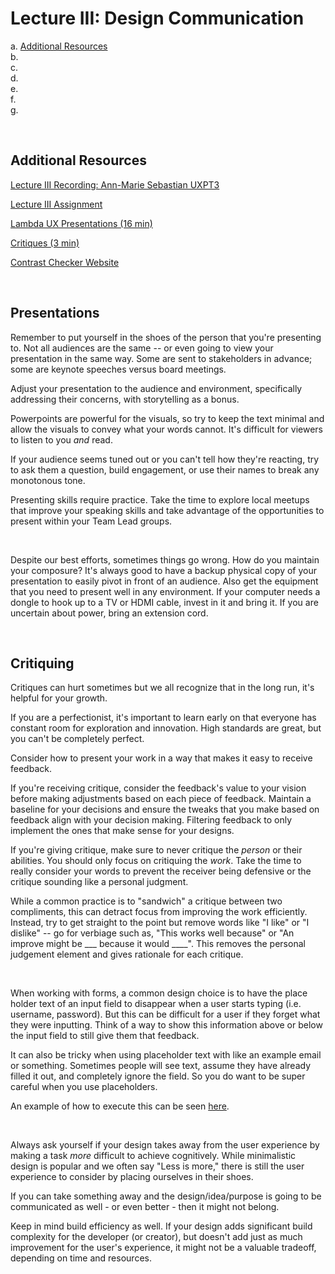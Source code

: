 # Lecture III: Design Communication

a. [Additional Resources](#Additional-Resources)  <br>
b. [](#)  <br>
c. [](#)  <br>
d. [](#)  <br>
e. [](#)  <br>
f. [](#)  <br>
g. [](#)  <br>

<br>

## Additional Resources

[Lecture III Recording: Ann-Marie Sebastian UXPT3](https://youtu.be/Hw7-qxp-B2A)  

[Lecture III Assignment](https://docs.google.com/document/d/1fPOFNIMW_XiRTzAuGCkRh6z2K4i1aPZQ8OHiVSX96rI/edit)  

[Lambda UX Presentations (16 min)](https://www.youtube.com/watch?v=T6uBh6d6fvU)  

[Critiques (3 min)](https://www.youtube.com/watch?v=jzpPdt5MHHc)  

[Contrast Checker Website](https://color.review)  

<br>

## Presentations

Remember to put yourself in the shoes of the person that you're presenting to. Not all audiences are the same -- or even going to view your presentation in the same way. Some are sent to stakeholders in advance; some are keynote speeches versus board meetings.

Adjust your presentation to the audience and environment, specifically addressing their concerns, with storytelling as a bonus.

Powerpoints are powerful for the visuals, so try to keep the text minimal and allow the visuals to convey what your words cannot. It's difficult for viewers to listen to you _and_ read.

If your audience seems tuned out or you can't tell how they're reacting, try to ask them a question, build engagement, or use their names to break any monotonous tone.

Presenting skills require practice. Take the time to explore local meetups that improve your speaking skills and take advantage of the opportunities to present within your Team Lead groups.

<br>

Despite our best efforts, sometimes things go wrong. How do you maintain your composure? It's always good to have a backup physical copy of your presentation to easily pivot in front of an audience. Also get the equipment that you need to present well in any environment. If your computer needs a dongle to hook up to a TV or HDMI cable, invest in it and bring it. If you are uncertain about power, bring an extension cord.

<br>

## Critiquing

Critiques can hurt sometimes but we all recognize that in the long run, it's helpful for your growth.

If you are a perfectionist, it's important to learn early on that everyone has constant room for exploration and innovation. High standards are great, but you can't be completely perfect. 

Consider how to present your work in a way that makes it easy to receive feedback. 

If you're receiving critique, consider the feedback's value to your vision before making adjustments based on each piece of feedback. Maintain a baseline for your decisions and ensure the tweaks that you make based on feedback align with your decision making. Filtering feedback to only implement the ones that make sense for your designs.

If you're giving critique, make sure to never critique the _person_ or their abilities. You should only focus on critiquing the _work_. Take the time to really consider your words to prevent the receiver being defensive or the critique sounding like a personal judgment.

While a common practice is to "sandwich" a critique between two compliments, this can detract focus from improving the work efficiently. Instead, try to get straight to the point but remove words like "I like" or "I dislike" -- go for verbiage such as, "This works well because" or "An improve might be ___ because it would ____". This removes the personal judgement element and gives rationale for each critique.

<br>

When working with forms, a common design choice is to have the place holder text of an input field to disappear when a user starts typing (i.e. username, password). But this can be difficult for a user if they forget what they were inputting. Think of a way to show this information above or below the input field to still give them that feedback.

It can also be tricky when using placeholder text with like an example email or something. Sometimes people will see text, assume they have already filled it out, and completely ignore the field. So you do want to be super careful when you use placeholders.

An example of how to execute this can be seen [here](https://www.behance.net/gallery/79247641/sign-up-form).

<br>

Always ask yourself if your design takes away from the user experience by making a task _more_ difficult to achieve cognitively. While minimalistic design is popular and we often say "Less is more," there is still the user experience to consider by placing ourselves in their shoes.

If you can take something away and the design/idea/purpose is going to be communicated as well - or even better - then it might not belong.

Keep in mind build efficiency as well. If your design adds significant build complexity for the developer (or creator), but doesn't add just as much improvement for the user's experience, it might not be a valuable tradeoff, depending on time and resources.

